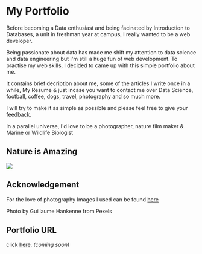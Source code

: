 # My Portfolio

Before becoming a Data enthusiast and being facinated by Introduction to Databases, a unit in freshman year at campus, I really wanted to be a web developer.

Being passionate about data has made me shift my attention to data science and data engineering but I'm still a huge fun of web development. To practise my web skills, I decided to came up with this simple portfolio about me.

It contains brief decription about me, some of the articles I write once in a while, My Resume & just incase you want to contact me over Data Science, football, coffee, dogs,  travel, photography and so much more. 

I will try to make it as simple as possible and please feel free to give your feedback.

In a parallel universe, I'd love to be a photographer, nature film maker & Marine or Wildlife Biologist

## Nature is Amazing 

![](images/gray-dolphin-on-body-of-water-1986374.jpg)

## Acknowledgement

For the love of photography Images I used can be found [here](https://www.pexels.com/)

Photo by Guillaume Hankenne from Pexels

## Portfolio URL
click [here](). _(coming soon)_
